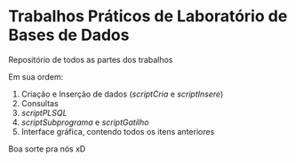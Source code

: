 Trabalhos Práticos de Laboratório de Bases de Dados
===================================================

Repositório de todos as partes dos trabalhos

Em sua ordem:
1. Criação e Inserção de dados (_scriptCria_ e _scriptInsere_)
2. Consultas
3. _scriptPLSQL_
4. _scriptSubprograma_ e _scriptGatilho_
5. Interface gráfica, contendo todos os itens anteriores

Boa sorte pra nós xD
